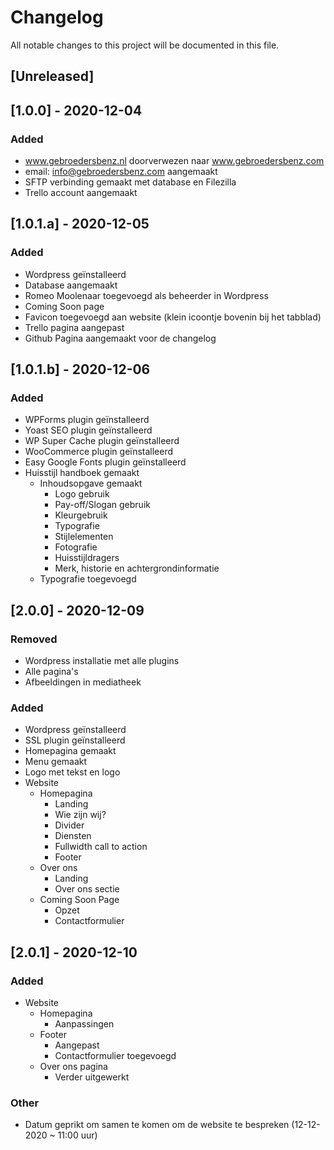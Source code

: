 # Changelog
All notable changes to this project will be documented in this file.

## [Unreleased]

## [1.0.0] - 2020-12-04
### Added
- www.gebroedersbenz.nl doorverwezen naar www.gebroedersbenz.com
- email: info@gebroedersbenz.com aangemaakt
- SFTP verbinding gemaakt met database en Filezilla
- Trello account aangemaakt

## [1.0.1.a] - 2020-12-05
### Added
- Wordpress geïnstalleerd
- Database aangemaakt
- Romeo Moolenaar toegevoegd als beheerder in Wordpress
- Coming Soon page
- Favicon toegevoegd aan website (klein icoontje bovenin bij het tabblad) 
- Trello pagina aangepast
- Github Pagina aangemaakt voor de changelog

## [1.0.1.b] - 2020-12-06
### Added
- WPForms plugin geïnstalleerd
- Yoast SEO plugin geïnstalleerd
- WP Super Cache plugin geïnstalleerd
- WooCommerce plugin geïnstalleerd
- Easy Google Fonts plugin geïnstalleerd
- Huisstijl handboek gemaakt
    - Inhoudsopgave gemaakt
        - Logo gebruik
        - Pay-off/Slogan gebruik
        - Kleurgebruik
        - Typografie
        - Stijlelementen
        - Fotografie
        - Huisstijldragers
        - Merk, historie en achtergrondinformatie
    - Typografie toegevoegd

## [2.0.0] - 2020-12-09
### Removed
- Wordpress installatie met alle plugins
- Alle pagina's
- Afbeeldingen in mediatheek

### Added
- Wordpress geïnstalleerd
- SSL plugin geïnstalleerd
- Homepagina gemaakt
- Menu gemaakt
- Logo met tekst en logo
- Website
    - Homepagina
        - Landing
        - Wie zijn wij?
        - Divider
        - Diensten
        - Fullwidth call to action
        - Footer
    - Over ons
        - Landing
        - Over ons sectie
    - Coming Soon Page
        - Opzet
        - Contactformulier

## [2.0.1] - 2020-12-10
### Added
- Website
    - Homepagina
        - Aanpassingen 
    - Footer
        - Aangepast
        - Contactformulier toegevoegd
    - Over ons pagina
        - Verder uitgewerkt

### Other 
- Datum geprikt om samen te komen om de website te bespreken (12-12-2020 ~ 11:00 uur)